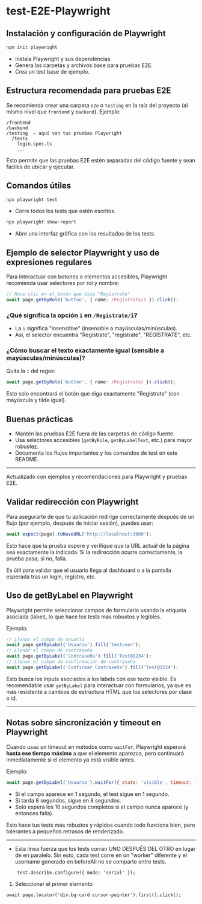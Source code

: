 ﻿# test-E2E-Playwright

## Instalación y configuración de Playwright

```bash
npm init playwright
```
- Instala Playwright y sus dependencias.
- Genera las carpetas y archivos base para pruebas E2E.
- Crea un test base de ejemplo.

## Estructura recomendada para pruebas E2E

Se recomienda crear una carpeta `e2e` o `testing` en la raíz del proyecto (al mismo nivel que `frontend` y `backend`). Ejemplo:

```
/frontend
/backend
/testing  ← aquí van tus pruebas Playwright
  /tests
    login.spec.ts
    ...
```
Esto permite que las pruebas E2E estén separadas del código fuente y sean fáciles de ubicar y ejecutar.

## Comandos útiles

```bash
npx playwright test
```
- Corre todos los tests que estén escritos.

```bash
npx playwright show-report
```
- Abre una interfaz gráfica con los resultados de los tests.

## Ejemplo de selector Playwright y uso de expresiones regulares

Para interactuar con botones o elementos accesibles, Playwright recomienda usar selectores por rol y nombre:

```typescript
// Hace clic en el botón que dice "Regístrate"
await page.getByRole('button', { name: /Regístrate/i }).click();
```

### ¿Qué significa la opción `i` en `/Regístrate/i`?
- La `i` significa "insensitive" (insensible a mayúsculas/minúsculas).
- Así, el selector encuentra "Regístrate", "regístrate", "REGÍSTRATE", etc.

### ¿Cómo buscar el texto exactamente igual (sensible a mayúsculas/minúsculas)?
Quita la `i` del regex:

```typescript
await page.getByRole('button', { name: /Regístrate/ }).click();
```
Esto solo encontrará el botón que diga exactamente "Regístrate" (con mayúscula y tilde igual).

## Buenas prácticas
- Mantén las pruebas E2E fuera de las carpetas de código fuente.
- Usa selectores accesibles (`getByRole`, `getByLabelText`, etc.) para mayor robustez.
- Documenta los flujos importantes y los comandos de test en este README.

---
Actualizado con ejemplos y recomendaciones para Playwright y pruebas E2E.
## Validar redirección con Playwright

Para asegurarte de que tu aplicación redirige correctamente después de un flujo (por ejemplo, después de iniciar sesión), puedes usar:

```typescript
await expect(page).toHaveURL('http://localhost:3000');
```

Esto hace que la prueba espere y verifique que la URL actual de la página sea exactamente la indicada. Si la redirección ocurre correctamente, la prueba pasa; si no, falla.

Es útil para validar que el usuario llega al dashboard o a la pantalla esperada tras un login, registro, etc.
## Uso de getByLabel en Playwright

Playwright permite seleccionar campos de formulario usando la etiqueta asociada (label), lo que hace los tests más robustos y legibles.

Ejemplo:

```typescript
// Llenar el campo de usuario
await page.getByLabel('Usuario').fill('testuser');
// Llenar el campo de contraseña
await page.getByLabel('Contraseña').fill('Test@1234');
// Llenar el campo de confirmación de contraseña
await page.getByLabel('Confirmar Contraseña').fill('Test@1234');
```

Esto busca los inputs asociados a los labels con ese texto visible. Es recomendable usar `getByLabel` para interactuar con formularios, ya que es más resistente a cambios de estructura HTML que los selectores por clase o id.

---

## Notas sobre sincronización y timeout en Playwright

Cuando usas un timeout en métodos como `waitFor`, Playwright esperará **hasta ese tiempo máximo** a que el elemento aparezca, pero continuará inmediatamente si el elemento ya está visible antes.

Ejemplo:
```js
await page.getByLabel('Usuario').waitFor({ state: 'visible', timeout: 10000 });
```
- Si el campo aparece en 1 segundo, el test sigue en 1 segundo.
- Si tarda 8 segundos, sigue en 8 segundos.
- Solo espera los 10 segundos completos si el campo nunca aparece (y entonces falla).

Esto hace tus tests más robustos y rápidos cuando todo funciona bien, pero tolerantes a pequeños retrasos de renderizado.

---
- Esta línea fuerza que los tests corran UNO DESPUÉS DEL OTRO
  en lugar de en paralelo. Sin esto, cada test corre en un "worker" diferente
   y el username generado en beforeAll no se comparte entre tests.
````
    test.describe.configure({ mode: 'serial' });
````

1. Seleccionar el primer elemento
````
await page.locator('div.bg-card.cursor-pointer').first().click();

````
